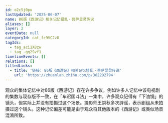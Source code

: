 ```yaml
---
id: o2c5j0pu
lastUpdated: '2025-06-07'
name: 86版《西游记》相关记忆错乱・菩萨显灵传说
aliases: []
layer: 2
eventDate: null
categoryId: cat_fc9VC2z8
tagIds:
  - tag_aci1X8zw
  - tag_-gq2Svf1
timelineEvents: []
relations: []
titledLinks:
  - title: '链接: 86版《西游记》相关记忆错乱・菩萨显灵传说'
    url: 'https://zhuanlan.zhihu.com/p/302292794'
---
```

观众的集体记忆中对86版《西游记》存在许多争议，例如许多人记忆中该电视剧的集数与现存版不一致，在「车迟国斗法」一集中，许多观众记得有「下油锅」的镜头，但实际上并没有拍摄过这个场景。摄影师王崇秋多次辟谣，表示剧组从未拍摄过这个镜头。这种记忆偏差可能是由于观众将其他版本的《西游记》或类似场景混淆所致。

